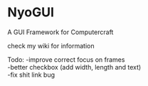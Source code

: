 # NyoGUI
A GUI Framework for Computercraft

check my wiki for information

Todo:
-improve correct focus on frames<br>
-better checkbox (add width, length and text)<br>
-fix shit link bug<br>
